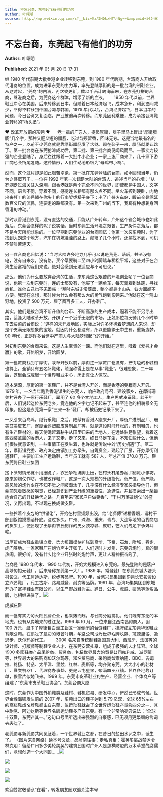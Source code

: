 ```yaml
---
title: 不忘台商，东莞起飞有他们的功劳
author: 叶曙明
source: http://mp.weixin.qq.com/s?__biz=MzA5MDkxNTA4Ng==&amp;mid=2454911068&amp;idx=1&amp;sn=f88778d763f3be82243eaeff9ffb93df&amp;chksm=87a2303db0d5b92b3643694316639c91298834d5efc9658da45302239d906a95a04195895e52#rd
---
```


# 不忘台商，东莞起飞有他们的功劳

**Author:** 叶曙明

**Published:** 2021 年 05 月 20 日 17:31

继 1980 年代前期大批香港企业转移到东莞，到 1980 年代后期，台湾商人开始取代港商的位置，成为进军东莞的主力军，率先登陆厚街的是一批台湾的制鞋企业。从这时起，“莞商”的内涵，再次被更新，数以千百计跨海而来，在东莞打拼的台商，继港商之后，为莞商这个群体，增添了新的血液。      1950 年代以前，世界鞋业中心在美国，后来转移到日本。但随着日本经济起飞，成本急升，利润空间减少，不得不转移到中国台湾与韩国。1970 年代以后，台湾经济起飞，日本当年的问题，今日台湾又复面临，产业被迫再次转移。而东莞因利乘便，成为承接台湾鞋业转移的“桥头堡”。

♥ 改革开放前的东莞 ♥      老一辈的广东人，提起厚街，脑子里马上冒出“厚街腊肠”几个字，那种又肥又短的腊肠，吃过齿颊留香，回味无穷。这是当地最有名的特产之一，以前不少莞商就是靠厚街腊肠发了大财。现在鞋子一来，腊肠就要让路了。第一批台商在东莞抢滩成功后，第二批、第三批台商便闻风而至。一家实力较强的企业登陆了，身后往往跟着一大批中小企业；一家上游厂商来了，几十家下游厂商也会衔尾追随。这种情形，人们生动地形容为“母鸡带小鸡”。

然而，这个过程却是如此艰苦卓绝，第一批在东莞登陆的台商，如今回想当年，仍为之感慨万千。一位在 1992 年第一次踏足大陆的台湾人，追述当年的心境：“从罗湖走过海关进入深圳，跟香港就是两个完全不同的世界，即使都是中国人，文字不同，语言不同，穿着不同，感觉连长相都有那么点不同。坐火车搭到硬卧，内地出来打工的流民躺在你头上的行李架或椅子底下；出了广州火车站，眼前全是绵延数百公尺的流民，连要走的路都没有。第一次来到广州的当下，我真有种想转身回香港的冲动。”

那时从香港到东莞，没有直达的交通，只能从广州转车，广州这个省会城市也如此落后，东莞会怎样的呢？说实话，当时东莞生活环境之艰苦，生产条件之落后，都不是今天所能想象的。一位早期到东莞创业的台商回忆：他第一次来东莞时，为了找到大朗这个地方，汽车在坑坑洼洼的路上，颠簸了几个小时，还是找不到，司机不禁叫苦连天。

另一位台商也回忆说：“当时大陆许多地方几乎可以说是荒芜、落后，甚至没有电，没有自来水，没有路，买个菜要骑二至四小时脚踏车稀松平常，这些对于在台湾生活富裕的我们来说，绝对会感到无法适应与不可思议。”

那么，他们为什么要放弃台湾的生活，来东莞这么艰苦的环境创业呢？一位台商说，他第一次到东莞时，连的士都没有，他买了一辆单车，每天骑着到处跑，寻找商机。连他自己也不无困惑：“那时东城非常落后，整个都是小山头，各方面都不方便。我现在总想，那时候为什么会有那么大的勇气跑到东莞来。”他就在这个荒山野地，投资了 500 万元，雇了两百多工人，开办鞋厂。

其实，他们是被台湾不断升值的台币、不断高涨的生产成本，逼着不能不另寻出路，适逢大陆改革开放，开辟了一个近乎无限的市场。正如那位每天骑几个小时单车去买菜的台商说：“这样的未开发地区，实际上对许多怀抱着梦想的人来说，却是个充满无限想象的宝地。就因为什么都没有，所以更能够无中生有，重新造梦。90 年代，正是许多台湾中产商人与大陆梦想起飞的开始。”

对初到东莞的台商来说，这是人生宝贵的一课。而他们就在这里，唱着《爱拼才会赢》的歌，开始织梦，开始圆梦。

第一批鞋商找到了厚街。改革开放以前，厚街连一家鞋厂也没有，把街边的补鞋档也算上，全镇只有五名补鞋佬，勉强称得上是在从事“鞋业”。很难想象，二十年后，这里会成崛起一个世界鞋业中心，历史真让人惊叹。

追本溯源，厚街的第一家鞋厂，并不是台湾人开的，而是香港的莞籍商人开的。1979 年，一名当年跑到香港谋生的东莞人，响应政府号召，建设家乡，在厚街珊美村开办了一家行乐鞋厂，雇用了 60 多个本地工人，生产男式皮革鞋。若干年后，人们说起这位东莞老乡，竟连他的名字也记不起来了，甚至连他的相貌都全无印象，但这是东莞第一家“三来一补”鞋厂，却被历史记录下来了。

一凤引来百鸟鸣，继行乐鞋厂之后，陆续有香港人跑来开厂，厚街广进制品厂、珊美艾美皮艺厂、寮厦金鼎塑胶皮类制品厂等，就是这段时间开张的，有制鞋的，也有生产鞋材的。每天傍晚赶着耕牛从田里归来的当地人，在远处驻足张望，看着这些西装革履的香港人，来了又走，走了又来，终日马足车尘，不知忙些什么，但他们很快就意识到，一些事情正在发生着，也许就是传说中的“历史机遇”了。第二年，厚街镇党委、政府决定由镇加工办牵头，自筹资金，建起了厂房，开办厚街利通鞋厂，主要加工生产运动鞋，当年员工就有 587 人，年总产值 370.8 万元。鞋东莞跨日鞋业集团

接下来的情形就不用细说了，农民争相洗脚上田，在村头村尾办起了制鞋小作坊。原来的炮仗作坊，也被改作鞋厂。这是一次大规模的升级换代，低产值，低产能，高风险的炮竹业在不知不觉之间被淘汰了，几乎没有什么经济专家来指导他们，但莞商凭着敏感的嗅觉，已经意识到产业升级的重要性、急迫性，并且摸索出一条最适合自己的升级换代之路。几百年来“家家户户做莞香”、“千村万落做炮仗”的盛况，又再出现，不过现在换成做皮鞋。

一些拎着个皮包的“供销佬”，开始在村里频频出没，给“老师傅”递根香烟，请村干部到饭馆摸摸酒杯底。没过多久，广州、珠海、重庆、青岛、大连等地的百货商店的货架上，便出现了由厚街农民制作的男女装凉鞋、皮鞋，在人们的足下争妍斗艳。

当厚街成为鞋业重镇之后，势力版图很快扩张到高埗、下桥、石龙、附城、寮步、虎门等地。一家家鞋厂在炮竹声中开张了。人们这时才发觉，东莞的炮竹，真的很热闹，很好听，没有什么比企业开张时的炮竹声，更让人精神振奋的了。

台商是 1980 年代末、1990 年代初，开始大规模进入东莞的。最先登陆的是落户高埗的裕元鞋厂，后来号称东莞第一大厂。1989 年，常登鞋厂在东莞东城大塘头村设立，代工阿迪达斯、锐步等品牌。1990 年，台湾兴昂集团到东莞长安投资设立兴昂鞋厂，代工古斯、路易威登、耐克等品牌。1991 年，台湾巧集集团到东城开办了富华鞋业有限公司，以生产野战鞋为主。跨日、公牛、虎威、豪派等驰名品牌，也相继进驻了。![](https://mmbiz.qpic.cn/mmbiz_jpg/PJWG74pLsMaicj3CAkHdGGRFx71PfOiaKvicDaXNYeVCnoLe0lf3ZwznXtBrH93bRIRf4l4SeekjNCP1ibexMlNicww/640)

虎威皮鞋

而一批有实力的大陆民营企业，也乘势而起，与台商分庭抗礼。他们既有东莞的本地虎，也有从内地来的过江龙。1996 年 10 月，一位来自江西南昌的商人，用 100 万元，盘下了厚街镇白濠工业区一家倒闭的台资鞋厂，挂牌成立东莞华坚鞋业有限公司。在熬过了最初的艰苦时期，华坚公司成为世界名牌玖熙、班德里诺、逸思步、沃尔玛的代工。       3000 名来自传统制鞋强国意大利、西班牙、法国等的设计师、打版师等制鞋专业人才，在东莞安营扎寨，组成了极强的人才阵容。全球 1500 多家鞋类产品采购商、贸易商，包括世界最大的贸易公司如利威、派罗蒙等，世界最大的采购商如沃尔玛等，知名贸易商、采购商如索纳隆、BBC、吉姆拉、稳扬、特品、太平洋、里兹、红林、麦斯等，均齐聚东莞。大大小小的鞋材厂、鞋类机器厂、代理商办事处，更是云屯星聚，布满四乡八镇。世界各地的订单，像雪片似地飞来。1999 年，东莞市皮革鞋业的生产、经营企业、个体商户等组建了“东莞市皮革鞋业协会”。东莞台商大厦

这时，东莞作为中国外销鞋类及鞋材、鞋机贸易、研发中心，俨然已形成气候。世界金融海啸发生前的 2007 年，东莞出口的鞋子达到 5.79 亿双，全球 65%左右的高档鞋或名牌鞋都出自东莞，仅运动鞋就占了全世界运动鞋产量的四分之一，其中耐克、阿迪达斯等世界名牌运动鞋多产自东莞。有一个非常响亮的说法：“全球十双鞋，东莞产其一。”这句口号里所透出来强烈的自豪感，已无须用更繁缛的言词去表达了。

老莞商与新莞商共同见证着，一个世界鞋业之都，在昔日的盐田水乡之中，诞生了。 （图片来自网络）读本号文章，品岭南往事：走私真相：霍英东挑战禁运令林克明：留给广州多少美轮美奂的建筑民国时广州人是怎样防疫的万木草堂的腐儒们，竟想创造一个大同国……![](https://mmbiz.qpic.cn/mmbiz_jpg/PJWG74pLsMaicj3CAkHdGGRFx71PfOiaKvGNOZh5J2JceKhLUdJP3GjSZYxqhAPicfjt8OZph6Lap42qXqgzNibHKg/640)

![](https://mmbiz.qpic.cn/mmbiz_jpg/PJWG74pLsMaicj3CAkHdGGRFx71PfOiaKvqjBxqFba4FVHGZAsdZUNoTDHPGJVARneIlqLr0uAv9ticNASOJ9FxDg/640)

![](https://mmbiz.qpic.cn/mmbiz_jpg/PJWG74pLsMaicj3CAkHdGGRFx71PfOiaKv3GVic1uyMUziaYYzMia5LCWGxvyRSXgFl7jEFoNjyQaTQ85pG9h6VNoDQ/640)

![](https://mmbiz.qpic.cn/mmbiz_jpg/PJWG74pLsMaicj3CAkHdGGRFx71PfOiaKvmnicp2NDbAsDkVgg6nsoO302LbSBfa59YO2IHr7Oa9dolyuIrvibbGicQ/640)

欢迎赞赏敬请点“在看”，转发朋友圈欢迎关注本号
